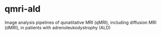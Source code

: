 # qmri-ald
Image analysis pipelines of qunatitative MRI (qMRI), including diffusion MRI (dMRI), in patients with adrenoleukodystrophy (ALD)
